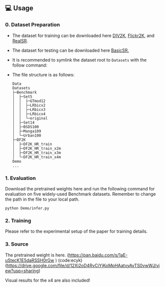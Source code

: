 ## :computer: Usage

### 0. Dataset Preparation

- The dataset for training can be downloaded here [DIV2K](https://data.vision.ee.ethz.ch/cvl/DIV2K/), [Flickr2K](https://cv.snu.ac.kr/research/EDSR/Flickr2K.tar), and [RealSR](https://github.com/csjcai/RealSR?tab=readme-ov-file).

- The dataset for testing can be downloaded here [BasicSR.](https://drive.google.com/drive/folders/1B3DJGQKB6eNdwuQIhdskA64qUuVKLZ9u)

- It is recommended to symlink the dataset root to `Datasets` with the follow command:
 
- The file structure is as follows:

  ```
  Data
  Datasets
  ├─Benchmark   
  │  ├─Set5
  │  │  ├─GTmod12
  │  │  ├─LRbicx2
  │  │  ├─LRbicx3
  │  │  ├─LRbicx4
  │  │  └─original
  │  ├─Set14
  │  ├─BSDS100
  │  ├─Manga109
  │  └─Urban100
  ├─DF2K
  │  ├─DF2K_HR_train
  │  ├─DF2K_HR_train_x2m
  │  ├─DF2K_HR_train_x3m
  │  └─DF2K_HR_train_x4m  
  Demo
  ...
  ```

### 1. Evaluation
Download the pretrained weights here and run the following command for evaluation on five widely-used Benchmark datasets.
Remember to change the path in the file to your local path.
```
python Demo/infer.py 
```

### 2. Training
Please refer to the experimental setup of the paper for training details.

### 3. Source

The pretrained weight is here. (https://pan.baidu.com/s/1aE-uStecK1E5daRSSH0rGw ) (code:ecyk)  (https://drive.google.com/file/d/12Xi2oD4RvCiYjKoMpHAatvyAvTS0vwWJ/view?usp=sharing)

Visual results for the x4 are also included!


